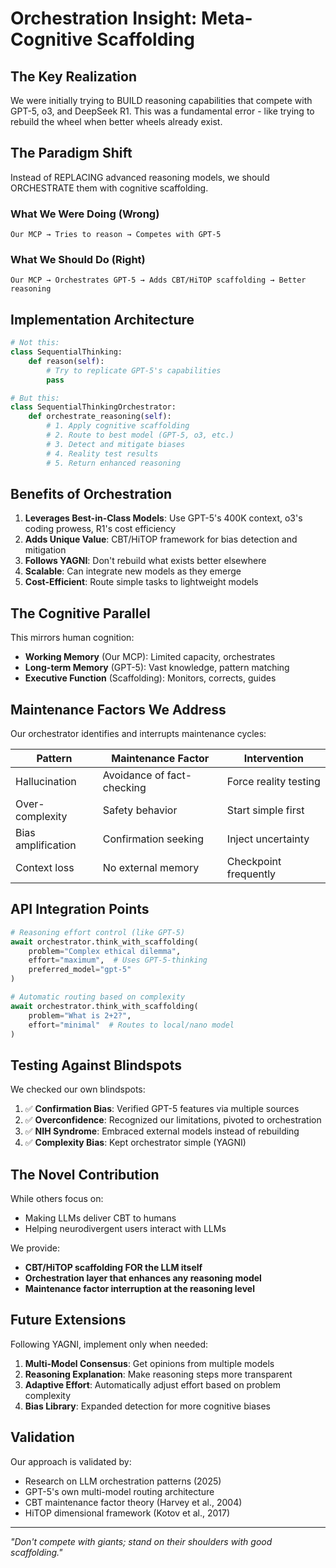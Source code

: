 # Orchestration Insight: Meta-Cognitive Scaffolding

## The Key Realization

We were initially trying to BUILD reasoning capabilities that compete with GPT-5, o3, and DeepSeek R1. This was a fundamental error - like trying to rebuild the wheel when better wheels already exist.

## The Paradigm Shift

Instead of REPLACING advanced reasoning models, we should ORCHESTRATE them with cognitive scaffolding.

### What We Were Doing (Wrong)
```
Our MCP → Tries to reason → Competes with GPT-5
```

### What We Should Do (Right)
```
Our MCP → Orchestrates GPT-5 → Adds CBT/HiTOP scaffolding → Better reasoning
```

## Implementation Architecture

```python
# Not this:
class SequentialThinking:
    def reason(self):
        # Try to replicate GPT-5's capabilities
        pass

# But this:
class SequentialThinkingOrchestrator:
    def orchestrate_reasoning(self):
        # 1. Apply cognitive scaffolding
        # 2. Route to best model (GPT-5, o3, etc.)
        # 3. Detect and mitigate biases
        # 4. Reality test results
        # 5. Return enhanced reasoning
```

## Benefits of Orchestration

1. **Leverages Best-in-Class Models**: Use GPT-5's 400K context, o3's coding prowess, R1's cost efficiency
2. **Adds Unique Value**: CBT/HiTOP framework for bias detection and mitigation
3. **Follows YAGNI**: Don't rebuild what exists better elsewhere
4. **Scalable**: Can integrate new models as they emerge
5. **Cost-Efficient**: Route simple tasks to lightweight models

## The Cognitive Parallel

This mirrors human cognition:
- **Working Memory** (Our MCP): Limited capacity, orchestrates
- **Long-term Memory** (GPT-5): Vast knowledge, pattern matching
- **Executive Function** (Scaffolding): Monitors, corrects, guides

## Maintenance Factors We Address

Our orchestrator identifies and interrupts maintenance cycles:

| Pattern | Maintenance Factor | Intervention |
|---------|-------------------|--------------|
| Hallucination | Avoidance of fact-checking | Force reality testing |
| Over-complexity | Safety behavior | Start simple first |
| Bias amplification | Confirmation seeking | Inject uncertainty |
| Context loss | No external memory | Checkpoint frequently |

## API Integration Points

```python
# Reasoning effort control (like GPT-5)
await orchestrator.think_with_scaffolding(
    problem="Complex ethical dilemma",
    effort="maximum",  # Uses GPT-5-thinking
    preferred_model="gpt-5"
)

# Automatic routing based on complexity
await orchestrator.think_with_scaffolding(
    problem="What is 2+2?",
    effort="minimal"  # Routes to local/nano model
)
```

## Testing Against Blindspots

We checked our own blindspots:
1. ✅ **Confirmation Bias**: Verified GPT-5 features via multiple sources
2. ✅ **Overconfidence**: Recognized our limitations, pivoted to orchestration
3. ✅ **NIH Syndrome**: Embraced external models instead of rebuilding
4. ✅ **Complexity Bias**: Kept orchestrator simple (YAGNI)

## The Novel Contribution

While others focus on:
- Making LLMs deliver CBT to humans
- Helping neurodivergent users interact with LLMs

We provide:
- **CBT/HiTOP scaffolding FOR the LLM itself**
- **Orchestration layer that enhances any reasoning model**
- **Maintenance factor interruption at the reasoning level**

## Future Extensions

Following YAGNI, implement only when needed:
1. **Multi-Model Consensus**: Get opinions from multiple models
2. **Reasoning Explanation**: Make reasoning steps more transparent
3. **Adaptive Effort**: Automatically adjust effort based on problem complexity
4. **Bias Library**: Expanded detection for more cognitive biases

## Validation

Our approach is validated by:
- Research on LLM orchestration patterns (2025)
- GPT-5's own multi-model routing architecture
- CBT maintenance factor theory (Harvey et al., 2004)
- HiTOP dimensional framework (Kotov et al., 2017)

---

*"Don't compete with giants; stand on their shoulders with good scaffolding."*